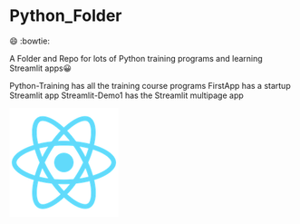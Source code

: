 # Python_Folder 

:smile:
:bowtie:

A Folder and Repo for lots of Python training programs and learning Streamlit apps😀

Python-Training has all the training course programs
FirstApp has a startup Streamlit app
Streamlit-Demo1 has the Streamlit multipage app


![Atom](atom.png "Text displayed on hover")

